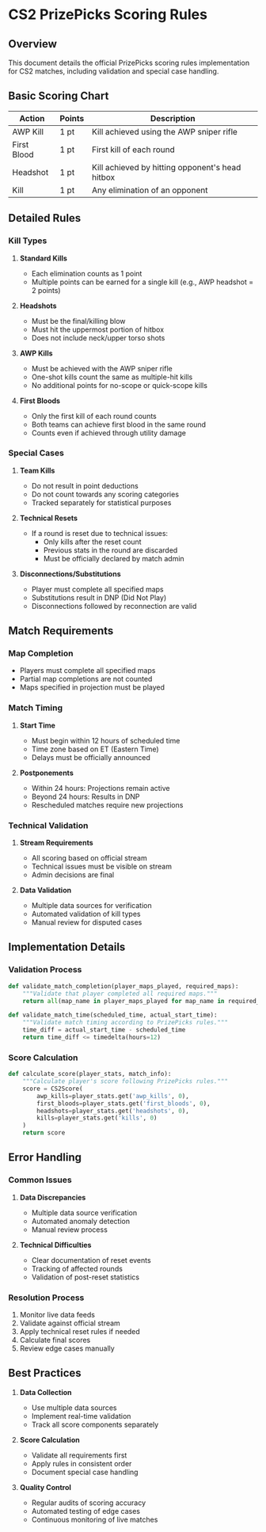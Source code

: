 # CS2 PrizePicks Scoring Rules

## Overview
This document details the official PrizePicks scoring rules implementation for CS2 matches, including validation and special case handling.

## Basic Scoring Chart
| Action       | Points | Description |
|-------------|--------|-------------|
| AWP Kill    | 1 pt   | Kill achieved using the AWP sniper rifle |
| First Blood | 1 pt   | First kill of each round |
| Headshot    | 1 pt   | Kill achieved by hitting opponent's head hitbox |
| Kill        | 1 pt   | Any elimination of an opponent |

## Detailed Rules

### Kill Types
1. **Standard Kills**
   - Each elimination counts as 1 point
   - Multiple points can be earned for a single kill (e.g., AWP headshot = 2 points)

2. **Headshots**
   - Must be the final/killing blow
   - Must hit the uppermost portion of hitbox
   - Does not include neck/upper torso shots

3. **AWP Kills**
   - Must be achieved with the AWP sniper rifle
   - One-shot kills count the same as multiple-hit kills
   - No additional points for no-scope or quick-scope kills

4. **First Bloods**
   - Only the first kill of each round counts
   - Both teams can achieve first blood in the same round
   - Counts even if achieved through utility damage

### Special Cases

1. **Team Kills**
   - Do not result in point deductions
   - Do not count towards any scoring categories
   - Tracked separately for statistical purposes

2. **Technical Resets**
   - If a round is reset due to technical issues:
     - Only kills after the reset count
     - Previous stats in the round are discarded
     - Must be officially declared by match admin

3. **Disconnections/Substitutions**
   - Player must complete all specified maps
   - Substitutions result in DNP (Did Not Play)
   - Disconnections followed by reconnection are valid

## Match Requirements

### Map Completion
- Players must complete all specified maps
- Partial map completions are not counted
- Maps specified in projection must be played

### Match Timing
1. **Start Time**
   - Must begin within 12 hours of scheduled time
   - Time zone based on ET (Eastern Time)
   - Delays must be officially announced

2. **Postponements**
   - Within 24 hours: Projections remain active
   - Beyond 24 hours: Results in DNP
   - Rescheduled matches require new projections

### Technical Validation
1. **Stream Requirements**
   - All scoring based on official stream
   - Technical issues must be visible on stream
   - Admin decisions are final

2. **Data Validation**
   - Multiple data sources for verification
   - Automated validation of kill types
   - Manual review for disputed cases

## Implementation Details

### Validation Process
```python
def validate_match_completion(player_maps_played, required_maps):
    """Validate that player completed all required maps."""
    return all(map_name in player_maps_played for map_name in required_maps)

def validate_match_time(scheduled_time, actual_start_time):
    """Validate match timing according to PrizePicks rules."""
    time_diff = actual_start_time - scheduled_time
    return time_diff <= timedelta(hours=12)
```

### Score Calculation
```python
def calculate_score(player_stats, match_info):
    """Calculate player's score following PrizePicks rules."""
    score = CS2Score(
        awp_kills=player_stats.get('awp_kills', 0),
        first_bloods=player_stats.get('first_bloods', 0),
        headshots=player_stats.get('headshots', 0),
        kills=player_stats.get('kills', 0)
    )
    return score
```

## Error Handling

### Common Issues
1. **Data Discrepancies**
   - Multiple data source verification
   - Automated anomaly detection
   - Manual review process

2. **Technical Difficulties**
   - Clear documentation of reset events
   - Tracking of affected rounds
   - Validation of post-reset statistics

### Resolution Process
1. Monitor live data feeds
2. Validate against official stream
3. Apply technical reset rules if needed
4. Calculate final scores
5. Review edge cases manually

## Best Practices

1. **Data Collection**
   - Use multiple data sources
   - Implement real-time validation
   - Track all score components separately

2. **Score Calculation**
   - Validate all requirements first
   - Apply rules in consistent order
   - Document special case handling

3. **Quality Control**
   - Regular audits of scoring accuracy
   - Automated testing of edge cases
   - Continuous monitoring of live matches 